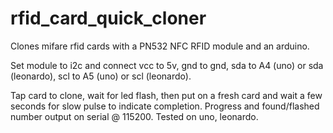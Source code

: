 # rfid_card_quick_cloner
Clones mifare rfid cards with a PN532 NFC RFID module and an arduino. 

Set module to i2c and connect vcc to 5v, gnd to gnd, sda to A4 (uno) or sda (leonardo), scl to A5 (uno) or scl (leonardo).

Tap card to clone, wait for led flash, then put on a fresh card and wait a few seconds for slow pulse to indicate completion. Progress and found/flashed number output on serial @ 115200. Tested on uno, leonardo.
